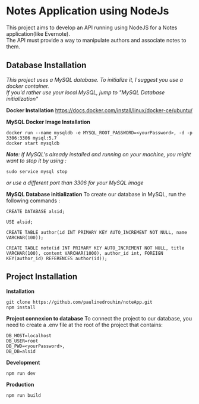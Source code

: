 **Notes Application using NodeJs**
======
This project aims to develop an API running using NodeJS for a Notes application(like Evernote).<br />
The API must provide a way to manipulate authors and associate notes to them.

**Database Installation** 
----------
_This project uses a MySQL database. To initialize it, I suggest you use a docker container._<br />
_If you'd rather use your local MySQL, jump to "MySQL Database initialization"_

**Docker Installation** 
https://docs.docker.com/install/linux/docker-ce/ubuntu/

**MySQL Docker Image Installation** 
```
docker run --name mysqldb -e MYSQL_ROOT_PASSWORD=<yourPassword>, -d -p 3306:3306 mysql:5.7  
docker start mysqldb
```

_**Note**: If MySQL's already installed and running on your machine, you might want to stop it by using :_
```
sudo service mysql stop
```
_or use a different port than 3306 for your MySQL image_

**MySQL Database initialization** 
To create our database in MySQL, run the following commands : 

```
CREATE DATABASE alsid;
```

```
USE alsid;
```

```
CREATE TABLE author(id INT PRIMARY KEY AUTO_INCREMENT NOT NULL, name VARCHAR(100));
```

```
CREATE TABLE note(id INT PRIMARY KEY AUTO_INCREMENT NOT NULL, title VARCHAR(100), content VARCHAR(1000), author_id int, FOREIGN KEY(author_id) REFERENCES author(id));
```


**Project Installation**
--------
**Installation**
```
git clone https://github.com/paulinedrouhin/noteApp.git
npm install
```

**Project connexion to database**
To connect the project to our database, you need to create a .env file at the root of the project that contains:
```
DB_HOST=localhost
DB_USER=root
DB_PWD=<yourPassword>,
DB_DB=alsid
```

**Development**
```
npm run dev
```

**Production**
```
npm run build
```

